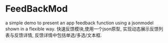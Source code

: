 # FeedBackMod
a simple demo to present an app feedback function using a jsonmodel shown in a flexible way.
快速反馈模块,使用一个json原型, 实现动态展示反馈列表与反馈详情, 反馈详情中包括单选/多选/文本框.